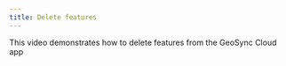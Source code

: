 ```yaml
---
title: Delete features 
---
```

			
This video demonstrates how to delete features from the GeoSync Cloud app          